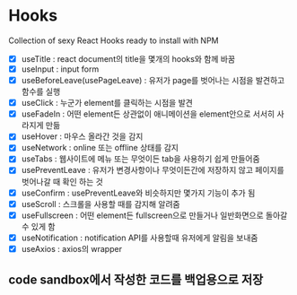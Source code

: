# Hooks

Collection of sexy React Hooks ready to install with NPM

- [x] useTitle : react document의 title을 몇개의 hooks와 함께 바꿈
- [x] useInput : input form
- [x] useBeforeLeave(usePageLeave) : 유저가 page를 벗어나는 시점을 발견하고 함수를 실행
- [x] useClick : 누군가 element를 클릭하는 시점을 발견
- [x] useFadeIn : 어떤 element든 상관없이 애니메이션을 element안으로 서서히 사라지게 만듦
- [x] useHover : 마우스 올라간 것을 감지
- [x] useNetwork : online 또는 offline 상태를 감지
- [x] useTabs : 웹사이트에 메뉴 또는 무엇이든 tab을 사용하기 쉽게 만들어줌
- [x] usePreventLeave : 유저가 변경사항이나 무엇이든간에 저장하지 않고 페이지를 벗어나갈 때 확인 하는 것
- [x] useConfirm : usePreventLeave와 비슷하지만 몇가지 기능이 추가 됨
- [x] useScroll : 스크롤을 사용할 때를 감지해 알려줌
- [x] useFullscreen : 어떤 element든 fullscreen으로 만들거나 일반화면으로 돌아갈 수 있게 함
- [x] useNotification : notification API를 사용할때 유저에게 알림을 보내줌
- [x] useAxios : axios의 wrapper 

## code sandbox에서 작성한 코드를 백업용으로 저장